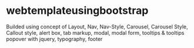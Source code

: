 # webtemplateusingbootstrap
Builded using concept of Layout, Nav, Nav-Style, Carousel, Carousel Style, Callout style, alert box, tab markup, modal, modal form, tooltips &amp; tooltips popover with jquery, typography, footer
